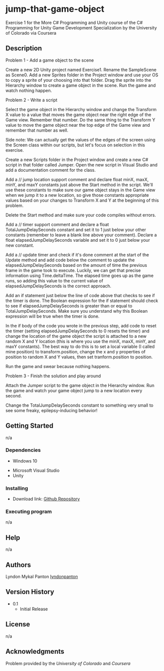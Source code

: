 # jump-that-game-object
Exercise 1 for the More C# Programming and Unity course of the C# Programming for Unity Game Development Specialization by the University of Colorado via Coursera

## Description

Problem 1 - Add a game object to the scene

Create a new 2D Unity project named Exercise1. Rename the SampleScene as Scene0. Add a new Sprites folder in the Project window and use your OS to copy a sprite of your choosing into that folder. Drag the sprite into the Hierarchy window to create a game object in the scene. Run the game and watch nothing happen.

Problem 2 - Write a script

Select the game object in the Hierarchy window and change the Transform X value to a value that moves the game object near the right edge of the Game view. Remember that number. Do the same thing to the Transform Y value to move the game object near the top edge of the Game view and remember that number as well.

Side note: We can actually get the values of the edges of the screen using the Screen class within our scripts, but let's focus on selection in this exercise. 

Create a new Scripts folder in the Project window and create a new C# script in that folder called Jumper. Open the new script in Visual Studio and add a documentation comment for the class.

Add a // jump location support comment and declare float minX, maxX, minY, and maxY constants just above the Start method in the script. We'll use these constants to make sure our game object stays in the Game view when we jump it to a new location, so give those constants appropriate values based on your changes to Transform X and Y at the beginning of this problem.

Delete the Start method and make sure your code compiles without errors.

Add a // timer support comment and declare a float TotalJumpDelaySeconds constant and set it to 1 just below your other constants (remember to leave a blank line above your comment). Declare a float elapsedJumpDelaySeconds variable and set it to 0 just below your new constant.

Add a // update timer and check if it's done comment at the start of the Update method and add code below the comment to update the elapsedJumpDelaySeconds based on the amount of time the previous frame in the game took to execute. Luckily, we can get that precise information using Time.deltaTime. The elapsed time goes up as the game runs, so adding this value to the current value of elapsedJumpDelaySeconds is the correct approach.

Add an if statement just below the line of code above that checks to see if the timer is done. The Boolean expression for the if statement should check to see if elapsedJumpDelaySeconds is greater than or equal to TotalJumpDelaySeconds. Make sure you understand why this Boolean expression will be true when the timer is done.

In the if body of the code you wrote in the previous step, add code to reset the timer (setting elapsedJumpDelaySeconds to 0 resets the timer) and change the location of the game object the script is attached to a new random X and Y location (this is where you use the minX, maxX, minY, and maxY constants). The best way to do this is to set a local variable (I called mine position) to transform.position, change the x and y properties of position to random X and Y values, then set tranform.position to position.

Run the game and swear because nothing happens.

Problem 3 - Finish the solution and play around

Attach the Jumper script to the game object in the Hierarchy window. Run the game and watch your game object jump to a new location every second.

Change the TotalJumpDelaySeconds constant to something very small to see some freaky, epilepsy-inducing behavior!

## Getting Started

n/a

### Dependencies

* Windows 10
+ Microsoft Visual Studio
+ Unity

### Installing

* Download link: [Github Repository](https://github.com/lyndonpanton/jump-that-game-object)

### Executing program

n/a

## Help

n/a

## Authors

Lyndon Mykal Panton
[lyndonpanton](https://github.com/lyndonpanton/)

## Version History

* 0.1
    * Initial Release

## License

n/a

## Acknowledgments

Problem provided by the _University of Colorado_ and _Coursera_
